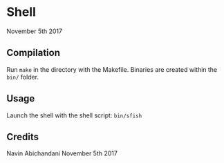 # Shell

November 5th 2017

## Compilation

Run `make` in the directory with the Makefile.  Binaries are created within the `bin/` folder.

## Usage

Launch the shell with the shell script: `bin/sfish`

## Credits

Navin Abichandani November 5th 2017
